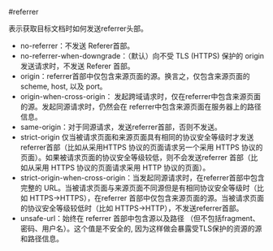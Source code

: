 #referrer

表示获取目标文档时如何发送referrer头部。

- no-referrer：不发送 Referer首部。
- no-referrer-when-downgrade：（默认）向不受 TLS (HTTPS) 保护的 origin 发送请求时，不发送 Referer 首部。
- origin：referrer首部中仅包含来源页面的源。换言之，仅包含来源页面的 scheme, host, 以及 port。
- origin-when-cross-origin： 发起跨域请求时，仅在referrer中包含来源页面的源。发起同源请求时，仍然会在 referrer中包含来源页面在服务器上的路径信息。
- same-origin：对于同源请求，发送referrer首部，否则不发送。
- strict-origin 仅当被请求页面和来源页面具有相同的协议安全等级时才发送referrer首部（比如从采用HTTPS 协议的页面请求另一个采用 HTTPS 协议的页面）。如果被请求页面的协议安全等级较低，则不会发送referrer 首部（比如从采用 HTTPS 协议的页面请求采用 HTTP 协议的页面）。
- strict-origin-when-cross-origin：当发起同源请求时，在referrer首部中包含完整的 URL。当被请求页面与来源页面不同源但是有相同协议安全等级时（比如 HTTPS→HTTPS），在referrer 首部中仅包含来源页面的源。当被请求页面的协议安全等级较低时（比如 HTTPS→HTTP），不发送referrer首部。
- unsafe-url：始终在 referrer 首部中包含源以及路径 （但不包括fragment、密码、用户名）。这个值是不安全的, 因为这样做会暴露受TLS保护的资源的源和路径信息。
